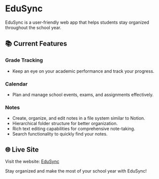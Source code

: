 # EduSync 

EduSync is a user-friendly web app that helps students stay organized throughout the school year.

## 📚 Current Features

### Grade Tracking
- Keep an eye on your academic performance and track your progress.

### Calendar
- Plan and manage school events, exams, and assignments effectively.

### Notes
- Create, organize, and edit notes in a file system similar to Notion.
- Hierarchical folder structure for better organization.
- Rich text editing capabilities for comprehensive note-taking.
- Search functionality to quickly find your notes.

## 🌐 Live Site
Visit the website: [EduSync](edusync.ch)

Stay organized and make the most of your school year with EduSync!
